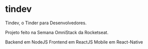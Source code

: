# tindev
Tindev, o Tinder para Desenvolvedores.

Projeto feito na Semana OmniStack da Rocketseat.

Backend em NodeJS
Frontend em ReactJS
Mobile em React-Native
